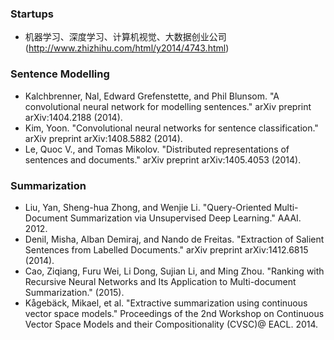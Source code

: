 ### Startups
  - 机器学习、深度学习、计算机视觉、大数据创业公司(http://www.zhizhihu.com/html/y2014/4743.html)

### Sentence Modelling
  - Kalchbrenner, Nal, Edward Grefenstette, and Phil Blunsom. "A convolutional neural network for modelling sentences." arXiv preprint arXiv:1404.2188 (2014).
  - Kim, Yoon. "Convolutional neural networks for sentence classification." arXiv preprint arXiv:1408.5882 (2014).
  - Le, Quoc V., and Tomas Mikolov. "Distributed representations of sentences and documents." arXiv preprint arXiv:1405.4053 (2014).

### Summarization
  - Liu, Yan, Sheng-hua Zhong, and Wenjie Li. "Query-Oriented Multi-Document Summarization via Unsupervised Deep Learning." AAAI. 2012.
  - Denil, Misha, Alban Demiraj, and Nando de Freitas. "Extraction of Salient Sentences from Labelled Documents." arXiv preprint arXiv:1412.6815 (2014).
  - Cao, Ziqiang, Furu Wei, Li Dong, Sujian Li, and Ming Zhou. "Ranking with Recursive Neural Networks and Its Application to Multi-document Summarization." (2015).
  - Kågebäck, Mikael, et al. "Extractive summarization using continuous vector space models." Proceedings of the 2nd Workshop on Continuous Vector Space Models and their Compositionality (CVSC)@ EACL. 2014.
